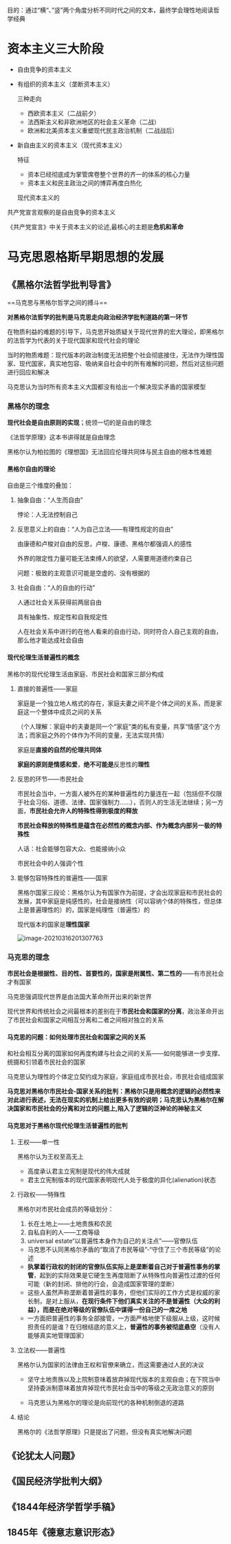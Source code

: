 目的：通过“横“、”竖”两个角度分析不同时代之间的文本，最终学会理性地阅读哲学经典

# 资本主义三大阶段

* 自由竞争的资本主义

* 有组织的资本主义（垄断资本主义）

  三种走向

  * 西欧资本主义（二战前夕）
  * 法西斯主义和非欧洲地区的社会主义革命（二战）
  * 欧洲和北美资本主义重塑现代民主政治机制（二战战后）

* 新自由主义的资本主义（现代资本主义）

  特征

  * 资本已经彻底成为掌管席卷整个世界的齐一的体系的核心力量
  * 资本主义和民主政治之间的博弈再度白热化

  现代资本主义的

共产党宣言观察的是自由竞争的资本主义

《共产党宣言》中关于资本主义的论述,最核心的主题是**危机和革命**

# 马克思恩格斯早期思想的发展

## 《黑格尔法哲学批判导言》

==马克思与黑格尔哲学之间的搏斗==

**对黑格尔法哲学的批判是马克思走向政治经济学批判道路的第一环节**

在物质利益的难题的引导下，马克思开始质疑关于现代世界的宏大理论，即黑格尔的法哲学为代表的关于现代国家和现代社会的理论

当时的物质难题：现代版本的政治制度无法把整个社会彻底接住，无法作为理性国家、现代国家，真实地包容、吸纳来自社会中的所有难解的问题，然后对这些问题进行回应和解决

马克思认为当时所有资本主义大国都没有给出一个解决现实矛盾的国家模型

### 黑格尔的理念

**现代社会是自由原则的实现**；统领一切的是自由的理念

《法哲学原理》这本书讲得就是自由理念

黑格尔认为柏拉图的《理想国》无法回应伦理共同体与民主自由的根本性难题

#### 黑格尔自由的理论

自由是三个维度的叠加：

1. 抽象自由：“人生而自由”

   悖论：人无法控制自己

2. 反思意义上的自由：“人为自己立法——有理性规定的自由”

   由康德和卢梭对自由的反思，卢梭、康德、黑格尔都强调人的感性

   外界的限定性力量可能无法束缚人的欲望，人需要用道德约束自己

   问题：极致的主观意识可能是空虚的、没有根据的

3. 社会自由：“人的自由的行动”

   人通过社会关系获得前两层自由

   具有抽象性、规定性和自我规定性

   人在社会关系中进行的在他人看来的自由行动，同时符合人自己主观的自由，那么他才能达成社会自由

#### 现代伦理生活普遍性的概念

黑格尔的现代伦理生活由家庭、市民社会和国家三部分构成

1. 直接的普遍性——家庭

   家庭是一个独立地人格式的存在，家庭夫妻之间不是个体之间的关系，而是家庭这一个整体中成员之间的关系

   （个人理解：家庭中的夫妻是同一个“家庭”类的私有变量，共享“情感”这个方法；而家庭之外的个体作为不同的变量，无法实现共情）

   家庭是**直接的自然的伦理共同体**

   **家庭的原则是情感和爱**，**绝不可能是**反思性的**理性**

2. 反思的环节——市民社会

   市民社会当中，一方面人被外在的某种普遍性的力量连在一起（包括但不仅限于社会习俗、道德、法律、国家强制力......），否则人的生活无法继续；另一方面，**市民社会允许人的特殊性得到极度的释放**

   **市民社会释放的特殊性是蕴含在必然性的概念内部、作为概念内部另一极的特殊性**

   人话：社会能够包容大众、也能接纳小众

   市民社会中的人强调个性

3. 能够包容特殊性的普遍性——国家

   黑格尔国家三段论：黑格尔认为有国家作为前提，才会出现家庭和市民社会的发展，其中家庭是纯感性的，社会是接纳性（可以容纳个体的特殊性，但总体上是普遍理性的）的，国家是纯理性（普遍性）的

   现代版本的国家是**理性国家**

   ![image-20210316201307763](C:\Users\NH55\AppData\Roaming\Typora\typora-user-images\image-20210316201307763.png)

### 马克思的理念

**市民社会是根据性、目的性、首要性的，国家是附属性、第二性的**——有市民社会才有国家

马克思强调现代世界是由法国大革命所开出来的新世界

现代世界和传统社会之间最根本的差别在于**市民社会和国家的分离**，政治革命开出了市民社会和国家之间相互分离和二者之间相对独立的关系

#### 马克思的问题：如何处理市民社会和国家之间的关系

和社会相互分离的国家如何再度构建与社会之间的关系——如何能够进一步支撑、统摄和引领着市民社会的国家

马克思认为理性的个体定立契约成为家庭，家庭组成市民社会，市民社会组成国家

**马克思对黑格尔市民社会-国家关系的批判：黑格尔只是用概念的逻辑的必然性来对此进行表述，无法在现实的机制上给出更多有效的说明；马克思认为黑格尔在解决国家和市民社会的分离和对立的问题上,陷入了逻辑的泛神论的神秘主义**

#### 马克思对于黑格尔现代伦理生活普遍性的批判

1. 王权——单一性

   黑格尔认为王权至高无上

   * 高度承认君主立宪制是现代的伟大成就
   * 君主立宪制版本的现代国家表明现代人处于极度的异化(alienation)状态

2. 行政权——特殊性

   黑格尔对市民社会成员的等级划分：

   1. 长在土地上——土地贵族和农民
   2. 自私自利的人——工商等级
   3. universal estate“以普遍性本身作为自己的关注点”——官僚队伍

   * 马克思不认同黑格尔矛盾的“取消了市民等级”-“守住了三个市民等级”的论述
   * **执掌着行政权的封闭的官僚队伍实际上是垄断着自己对于普遍性事务的掌管**，起到的实际效果是它硬生生再度阻断了从特殊性向普遍性过渡的任何可能（新的封闭、排他的行会，会造成国家管理的垄断）
   * 这些人虽然声称垄断着普遍性的事务，但他们实际的工作方式是权威的家长制，是对上服从，**在现行条件下他们真实关注的不是普遍性（大众的利益），而是在绝对等级的官僚队伍中谋得一份自己的一席之地**
   * 一方面把普遍性的事务全部接管，一方面严格地使下级服从上级，这时候担责任的是谁？在归根结底的意义上，**普遍性的事务被彻底悬空**（没有人能够真实地管理国家）

3. 立法权——普遍性

   黑格尔认为国家的法律由王权和官僚来确立，而这需要通过人民的决议

   * 坚守土地贵族以及上院制意味着放弃掉现代版本的主观自由；在下院当中坚持委派制意味着放弃掉现代市民社会当中的等级之无政治意义的原则

   * 马克思认为黑格尔的理论是向前现代的各种机制倒退的道路

4. 结论

   黑格尔的《法哲学原理》只是提出了问题，但没有真实地解决问题

## 《论犹太人问题》







## 《国民经济学批判大纲》







## 《1844年经济学哲学手稿》





## 1845年《德意志意识形态》

